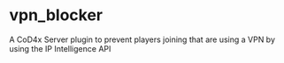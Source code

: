 # vpn_blocker

A CoD4x Server plugin to prevent players joining that are using a VPN by using the IP Intelligence API